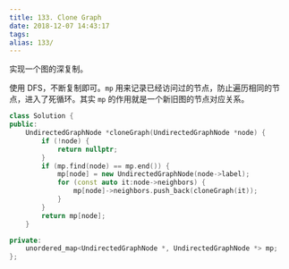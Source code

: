 ```yaml
---
title: 133. Clone Graph
date: 2018-12-07 14:43:17
tags:
alias: 133/
---
```


实现一个图的深复制。

<!--more-->

使用 DFS，不断复制即可。`mp` 用来记录已经访问过的节点，防止遍历相同的节点，进入了死循环。其实 `mp` 的作用就是一个新旧图的节点对应关系。

```cpp
class Solution {
public:
    UndirectedGraphNode *cloneGraph(UndirectedGraphNode *node) {
        if (!node) {
            return nullptr;
        }
        if (mp.find(node) == mp.end()) {
            mp[node] = new UndirectedGraphNode(node->label);
            for (const auto it:node->neighbors) {
                mp[node]->neighbors.push_back(cloneGraph(it));
            }
        }
        return mp[node];
    }

private:
    unordered_map<UndirectedGraphNode *, UndirectedGraphNode *> mp;
};
```
